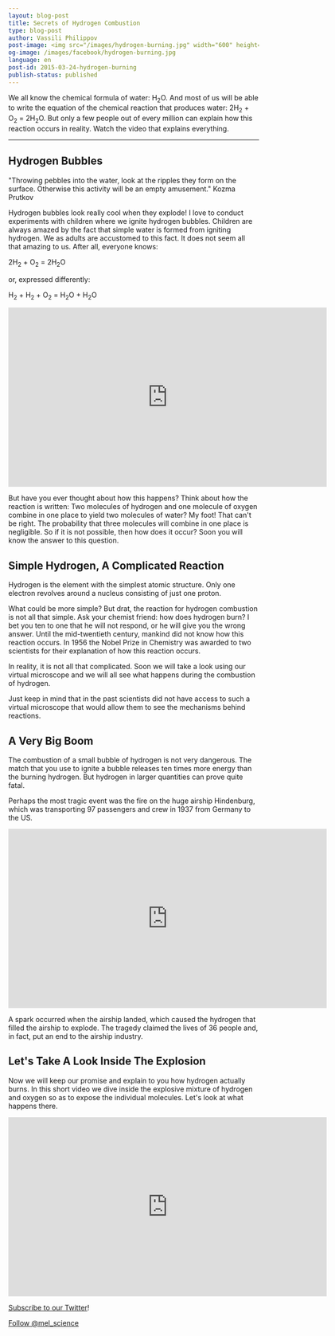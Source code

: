 ```yaml
---
layout: blog-post
title: Secrets of Hydrogen Combustion
type: blog-post
author: Vassili Philippov
post-image: <img src="/images/hydrogen-burning.jpg" width="600" height="369" alt="Hydrogen Combustion">
og-image: /images/facebook/hydrogen-burning.jpg
language: en
post-id: 2015-03-24-hydrogen-burning
publish-status: published
---
```

We all know the chemical formula of water: H<sub>2</sub>O. And most of us will be able to write the equation of the chemical reaction that produces water: 2H<sub>2</sub> + O<sub>2</sub> = 2H<sub>2</sub>O. 
But only a few people out of every million can explain how this reaction occurs in reality. Watch the video that explains everything.
<!-- more -->

---

## Hydrogen Bubbles

"Throwing pebbles into the water, look at the ripples they form on the surface. Otherwise this activity will be an empty amusement." Kozma Prutkov

Hydrogen bubbles look really cool when they explode! I love to conduct experiments with children where we ignite hydrogen bubbles. Children are always amazed by the fact that simple water is formed from igniting hydrogen. We as adults are accustomed to this fact. It does not seem all that amazing to us. After all, everyone knows:

2H<sub>2</sub> + O<sub>2</sub> = 2H<sub>2</sub>O

or, expressed differently: 

H<sub>2</sub> + H<sub>2</sub> + O<sub>2</sub> = H<sub>2</sub>O + H<sub>2</sub>O

<iframe width="640" height="360" src="http://www.youtube.com/embed/RuXXLjpc67c?rel=0" frameborder="0" allowfullscreen></iframe>
<br>

But have you ever thought about how this happens? Think about how the reaction is written: Two molecules of hydrogen and one molecule of oxygen combine in one place to yield two molecules of water? My foot! That can't be right. The probability that three molecules will combine in one place is negligible. So if it is not possible, then how does it occur? Soon you will know the answer to this question. 

## Simple Hydrogen, A Complicated Reaction

Hydrogen is the element with the simplest atomic structure. Only one electron revolves around a nucleus consisting of just one proton. 

What could be more simple? But drat, the reaction for hydrogen combustion is not all that simple. Ask your chemist friend: how does hydrogen burn? I bet you ten to one that he will not respond, or he will give you the wrong answer. Until the mid-twentieth century,  mankind did not know how this reaction occurs. In 1956 the Nobel Prize in Chemistry was awarded to two scientists for their explanation of how this reaction occurs. 
 
In reality, it is not all that complicated. Soon we will take a look using our virtual microscope and we will all see what happens during the combustion of hydrogen. 

Just keep in mind that in the past scientists did not have access to such a virtual microscope that would allow them to see the mechanisms behind reactions.

## A Very Big Boom

The combustion of a small bubble of hydrogen is not very dangerous. The match that you use to ignite a bubble releases ten times more energy than the burning hydrogen.
But hydrogen in larger quantities can prove quite fatal.   

Perhaps the most tragic event was the fire on the huge airship Hindenburg, which was transporting 97 passengers and crew in 1937 from Germany to the US.

<iframe width="640" height="360" src="http://www.youtube.com/embed/Q7utL5HonSw?rel=0&start=98" frameborder="0" allowfullscreen></iframe>

A spark occurred when the airship landed, which caused the hydrogen that filled the airship to explode. The tragedy claimed the lives of 36 people and, in fact, put an end to the airship industry.

## Let's Take A Look Inside The Explosion

Now we will keep our promise and explain to you how hydrogen actually burns. In this short video we dive inside the explosive mixture of hydrogen and oxygen so as to expose the individual molecules. Let's look at what happens there.

<iframe width="640" height="360" src="http://www.youtube.com/embed/YuqA_uojSJ4?rel=0" frameborder="0" allowfullscreen></iframe>

<br/>

<a href="https://twitter.com/mel_science">Subscribe to our Twitter</a>!

<!-- Begin Twitter follow -->
<a href="https://twitter.com/mel_science" class="twitter-follow-button" data-show-count="false" data-size="large">Follow @mel_science</a>
<script>!function(d,s,id){var js,fjs=d.getElementsByTagName(s)[0],p=/^http:/.test(d.location)?'http':'https';if(!d.getElementById(id)){js=d.createElement(s);js.id=id;js.src=p+'://platform.twitter.com/widgets.js';fjs.parentNode.insertBefore(js,fjs);}}(document, 'script', 'twitter-wjs');</script>
<!-- End Twitter follow -->